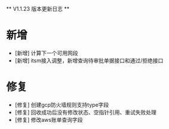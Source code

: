 ** V1.1.23 版本更新日志 **

# 新增
- [新增] 计算下一个可用网段
- [新增] itsm接入调整，新增查询待审批单据接口和通过/拒绝接口

# 修复
- [修复] 创建gcp防火墙规则支持type字段
- [修复] 回收成功后没有修改状态、空指针引用、重试失败处理
- [修复] 修改aws账单查询字段
